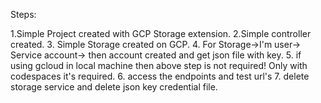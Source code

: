 Steps:

1.Simple Project created with GCP Storage extension.
2.Simple controller created.
3. Simple Storage created on GCP.
4. For Storage->I'm user-> Service account-> then account created and get json file with key.
5. if using gcloud in local machine then above step is not required! Only with codespaces it's required.
6. access the endpoints and test url's
7. delete storage service and delete json key credential file.
